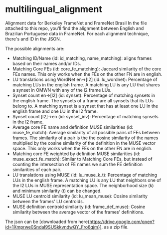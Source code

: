 # multilingual_alignment
Alignment data for Berkeley FrameNet and FrameNet Brasil
In the file attached to this repo, you'll find the alignment between English and Brazilian Portuguese data in FrameNet.
For each alignment technique, there's and ID in the JSON.

The possible alignments are:

- Matching ID/Name (id: id_matching, name_matching): aligns frames based on their names and/or IDs.
- Matching Core FEs (id: core_fe_matching): Jaccard similarity of the core FEs names. This only works when the FEs on the other FN are in english.
- LU translations using WordNet en→[l2] (id: lu_wordnet): Percentage of matching LUs in the english frame. A matching LU is any LU that shares a synset in OMWN with any of the l2 frame LUs.
- Synset count en→[l2] (id: synset): Percentage of matching synsets in the english frame. The synsets of a frame are all synsets that its LUs belong to. A matching synset is a synset that has at least one LU in the english frame and one LU in the l2 frame.
- Synset count [l2]→en (id: synset_inv): Percentage of matching synsets in the l2 frame. 
- Average core FE name and definition MUSE similarities (id: muse_fe_match): Average similarity of all possible pairs of FEs between frames. The similarity of a pair is the the cosine similarity of the names multiplied by the cosine similarity of the definition in the MUSE vector space. This only works when the FEs on the other FN are in english.
- Matching core FE weighted by definition MUSE similarities (id: muse_exact_fe_match): Similar to Matching Core FEs, but instead of counting the intersection of FE names we sum the FE definition similarities of each pair.
- LU translations using MUSE (id: lu_muse_k_t): Percentage of matching LUs in the english frame. A matching LU is any LU that neighbors one of the l2 LUs in MUSE representation space. The neighborhood size (k) and minimum similarity (t) can be changed.
- MUSE LU centroid similarity (id: lu_mean_muse): Cosine similarity between the frames' LU centroids.
- MUSE definition centroid similarity (id: frame_def_muse): Cosine similarity between the average vector of the frames' definitions.

The json can be [downloaded from here{https://drive.google.com/open?id=1Xmprwe0SndaI9SUSkkvndwQY_Fro6qjm}], as a zip file.
